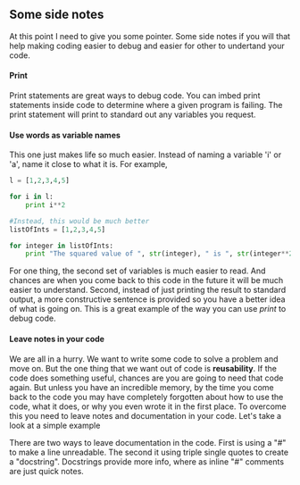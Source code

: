 ## Some side notes

At this point I need to give you some pointer.  Some side notes if you will that help making coding easier to debug and easier for other to undertand your code.

#### Print

Print statements are great ways to debug code.  You can imbed print statements inside code to determine where a given program is failing.  The print statement will print to standard out any variables you request.

#### Use words as variable names

This one just makes life so much easier.  Instead of naming a variable 'i' or 'a', name it close to what it is.  For example,

```python
l = [1,2,3,4,5]

for i in l:
	print i**2

#Instead, this would be much better
listOfInts = [1,2,3,4,5]

for integer in listOfInts:
	print "The squared value of ", str(integer), " is ", str(integer**2)
```

For one thing, the second set of variables is much easier to read.  And chances are when you come back to this code in the future it will be much easier to understand.  Second, instead of just printing the result to standard output, a more constructive sentence is provided so you have a better idea of what is going on.  This is a great example of the way you can use _print_ to debug code.

#### Leave notes in your code

We are all in a hurry.  We want to write some code to solve a problem and move on.  But the one thing that we want out of code is __reusability__.  If the code does something useful, chances are you are going to need that code again.  But unless you have an incredible memory, by the time you come back to the code you may have completely forgotten about how to use the code, what it does, or why you even wrote it in the first place.  To overcome this you need to leave notes and documentation in your code.  Let's take a look at a simple example

There are two ways to leave documentation in the code.  First is using a "#" to make a line unreadable.  The second it using triple single quotes to create a "docstring".  Docstrings provide more info, where as inline "#" comments are just quick notes.
